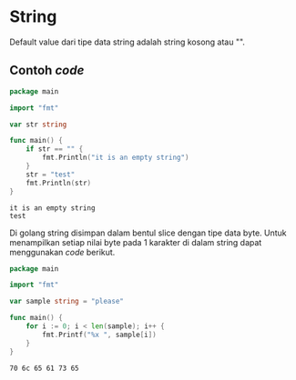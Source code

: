 # String

Default value dari tipe data string adalah string kosong atau "".

## Contoh _code_

```go
package main

import "fmt"

var str string

func main() {
    if str == "" {
        fmt.Println("it is an empty string")
    }
    str = "test"
    fmt.Println(str)
}
```

```
it is an empty string
test
```

Di golang string disimpan dalam bentul slice dengan tipe data byte. Untuk menampilkan setiap nilai byte pada 1 karakter di dalam string dapat menggunakan _code_ berikut.

```go
package main

import "fmt"

var sample string = "please"

func main() {
    for i := 0; i < len(sample); i++ {
        fmt.Printf("%x ", sample[i])
    }
}
```

```
70 6c 65 61 73 65 
```
